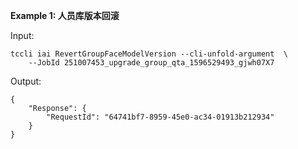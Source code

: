 **Example 1: 人员库版本回滚**



Input: 

```
tccli iai RevertGroupFaceModelVersion --cli-unfold-argument  \
    --JobId 251007453_upgrade_group_qta_1596529493_gjwh07X7
```

Output: 
```
{
    "Response": {
        "RequestId": "64741bf7-8959-45e0-ac34-01913b212934"
    }
}
```

